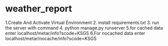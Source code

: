 # weather_report
1.Create And Activate Virtual Environment
2. install requirements.txt
3. run the server with command
4.          python manage.py runserver
5.for cached data enter localhost/metar/info?scode=KSGS
6.For nocached data enter localhost/metar/nocache/info?scode=KSGS
